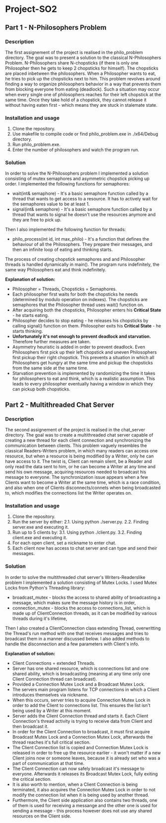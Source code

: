 # Project-SO2
## Part 1 - N-Philosophers Problem
### Description
The first assignement of the project is realised in the philo_problem directory. The goal was to present a solution to the classical N-Philosophers Problem.
N-Philosophers share N-chopsticks (if there is only one Philosopher then he gets to keep 2 chopsticks for himself). The chopsticks are placed inbetween the philosophers.
When a Philosopher wants to eat, he tries to pick up the chopsticks next to him. This problem revolves around finding a way to organize philosophers behavior in a way that prevents them from blocking everyone from eating (deadlock).
Such a situation may occur when every single one of philosophers reaches for their left chopstick at the same time. Once they take hold of a chopstick, they cannot release it without having eaten first - which means they are stuck in stalemate state.
  
### Installation and usage
1. Clone the repository.
2. Use makefile to compile code or find philo_problem.exe in ./x64/Debug directory.
3. Run philo_problem.exe.
4. Enter the number of philosophers and watch the program run.

### Solution
In order to solve the N-Philosophers problem I implemented a solution consisting of mutex semaphores and asymmetric chopstick picking up order.
I implemented the following functions for semaphores:
- wait(int& semaphore) - It's a basic semaphore function called by a thread that wants to get access to a resource. It has to actively wait for the semaphores value to be at least 1.
- signal(int& semaphore) - It's a basic semaphore function called by a thread that wants to signal he doesn't use the resources anymore and they are free to pick up.
  
Then I also implemented the following function for threads:
- philo_process(int id, int max_philo) -  It's a function that defines the behaviour of all the Philosophers. They prepare their messages, and then an infinite loop of eating and thinking starts.

The process of creating chopstick semaphores and and Philosopher threads is handled dynamically in main(). The program runs indefinitely, the same way Philosophers eat and think indefinitely.

**Explanation of solution:**
- Philosopher = Threads, Chopsticks = Semaphores.
- Each philosopher first waits for both the chopsticks he needs (determined by modulo operation on indexes). The chopsticks are semaphores that the Philosopher thread uses wait() function on.
- After acquiring both the chopsticks, Philosopher enters his **Critical State** - he starts eating.
- Philosopher decides to stop eating - he releases his chopsticks by calling signal() function on them. Philosopher exits his **Critical State** - he starts thinking.
- **Unfortunately it's not enough to prevent deadlock and starvation.** Therefore further measures are taken.
- Asymmetry heuristic is added in order to prevent deadlock. Even Philosophers first pick up their left chopstick and uneven Philosophers first pickup their right chopstick. This prevents a situation in which all Philosophers get hungry at the same time and pickup the chopsticks from the same side at the same time.
- Starvation prevention is implemented by randomizing the time it takes for philosophers to eat and think, which is a realistic assumption. This leads to every philosopher eventually having a window in which they can pickup both chopsticks.

## Part 2 - Multithreaded Chat Server
### Description
The second assignement of the project is realised in the chat_server directory. The goal was to create a multithreaded chat server capable of creating a new thread for each client connection and synchronizing the communication between clients.
This problem vaguely resembles the classical Readers-Writers problem, in which many readers can access one resource, but when a resource is being modified by a Writer, only he can have access to it.
The twist is, Client can remain silent, be a Reader and only read the data sent to him, or he can become a Writer at any time and send his own message, acquiring resources needed to broadcast his message to everyone.
The synchronization issue appears when a few Clients want to become a Writer at the same time, which is a race condition, and also when one of Clients disconnects/connets when being broadcasted to, which modifies the connections list the Writer operates on.

### Installation and usage
1. Clone the repository.
2. Run the server by either:
   2.1. Using python ./server.py.
   2.2. Finding server.exe and executing it.
3. Run up to 5 clients by:
   3.1. Using python ./client.py.
   3.2. Finding client.exe and executing it.
5. For each open client, set a nickname to enter chat.
6. Each client now has access to chat server and can type and send their messages.

### Solution
In order to solve the multithreaded chat server's Writers-Readerslike problem I implemented a solution consisting of Mutex Locks.
I used Mutex Locks from Python's Threading library:
- broadcast_mutex - blocks the access to shared ability of broadcasting a message, which makes sure the message history is in order,
- connection_mutex - blocks the access to connections_list, which is made up of ClientConnection threads, as it can be modified by various threads during it's lifetime,
  
Then I also created a ClientConnection class extending Thread, overwritting the Thread's run method with one that receives messages and tries to broadcast them in a manner discussed below.
I also added methods to handle the disconnection and a few parameters with Client's info.

**Explanation of solution:**
- Client Connections = extended Threads.
- Server has one shared resource, which is connections list and one shared ability, which is broadcasting (meaning at any time only one Client Connection thread can broadcast).
- Provided a Connection Mutex Lock and a Broadcast Mutex Lock.
- The servers main program listens for TCP connections in which a Client introduces themselves via nickname.
- When this occurs, server tries to acquire Connection Mutex Lock in order to add the Client to connections list. This ensures the list isn't being used by a Writer at this moment.
- Server adds the Client Connection thread and starts it. Each Client Connection's thread activity is trying to receive data from Client and then broadcast it.
- In order for the Client Connection to broadcast, it must first acquire Broadcast Mutex Lock and a Connection Mutex Lock, afterwards the thread reaches it's full critical section.
- The Client Connection list is copied and Connection Mutex Lock is released in order to free up the resource earlier - it won't matter if a new Client joins now or someone leaves, because it is already set who was a part of communication at that time.
- The Client Connection can now safely broadcast it's message to everyone. Afterwards it releases its Broadcast Mutex Lock, fully exiting the critical section.
- It is also worth to mention, when a Client Connection is being terminated, it also acquires the Connection Mutex Lock in order to not modify the connection list when it is being used by another thread.
- Furthermore, the Client side application also contains two threads, one of them is used for receiving a messange and the other one is used for sending a message - this process however does not use any shared resources on the Client side.
  
